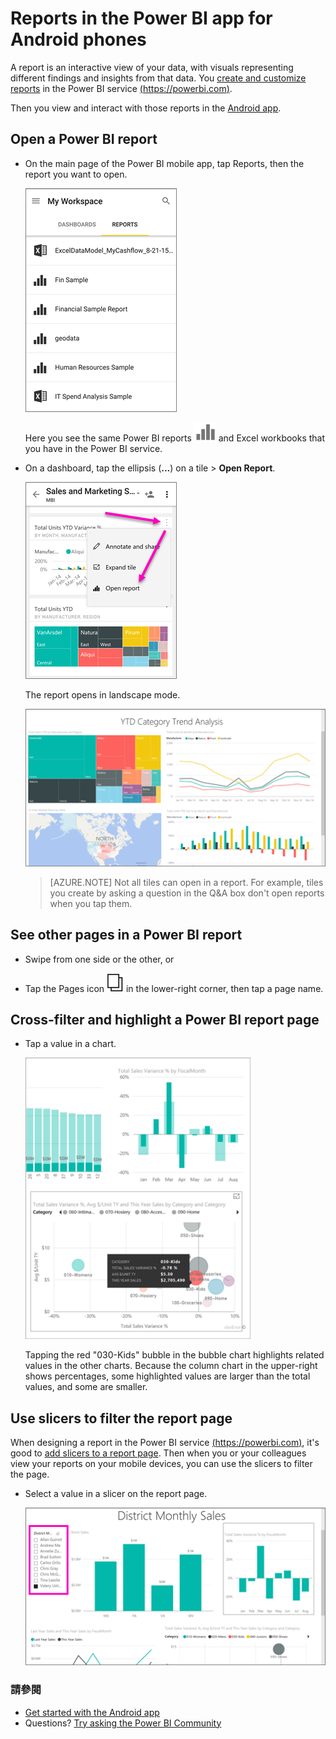 <properties 
   pageTitle="Reports in the Android app"
   description="Learn about viewing reports in the Power BI mobile app for Android phones. You create reports in the Power BI service, then interact with them in the mobile apps."
   services="powerbi" 
   documentationCenter="" 
   authors="maggiesMSFT" 
   manager="erikre" 
   backup=""
   editor=""
   tags=""
   qualityFocus="no"
   qualityDate=""/>
 
<tags
   ms.service="powerbi"
   ms.devlang="NA"
   ms.topic="article"
   ms.tgt_pltfrm="NA"
   ms.workload="powerbi"
   ms.date="10/14/2016"
   ms.author="maggies"/>

# <a name="reports-in-the-power-bi-app-for-android-phones"></a>Reports in the Power BI app for Android phones

A report is an interactive view of your data, with visuals representing different findings and insights from that data. You <bpt id="p1">[</bpt>create and customize reports<ept id="p1">](powerbi-service-create-a-new-report.md)</ept> in the Power BI service <bpt id="p2">[</bpt>(https://powerbi.com)<ept id="p2">](https://powerbi.com)</ept>.

Then you view and interact with those reports in the <bpt id="p1">[</bpt>Android app<ept id="p1">](powerbi-mobile-android-app-get-started.md)</ept>.

## <a name="open-a-power-bi-report"></a>Open a Power BI report

- On the main page of the Power BI mobile app, tap Reports, then the report you want to open. 

     ![](media/powerbi-mobile-reports-in-the-android-app/power-bi-android-report-home.png)

    Here you see the same Power BI reports <ph id="ph1">![](media/powerbi-mobile-reports-in-the-android-app/pbi_and_openrpticon.png)</ph> and Excel workbooks that you have in the Power BI service.

- On a dashboard, tap the ellipsis (<bpt id="p1">**</bpt>...<ept id="p1">**</ept>) on a tile &gt; <bpt id="p2">**</bpt>Open Report<ept id="p2">**</ept>.

    ![](media/powerbi-mobile-reports-in-the-android-app/power-bi-android-open-report-tile.png)

    The report opens in landscape mode.

    ![](media/powerbi-mobile-reports-in-the-android-app/power-bi-android-report.png)

     > [AZURE.NOTE]  Not all tiles can open in a report. For example, tiles you create by asking a question in the Q&amp;A box don't open reports when you tap them. 

## <a name="see-other-pages-in-a-power-bi-report"></a>See other pages in a Power BI report

-   Swipe from one side or the other, or 

-   Tap the Pages icon <ph id="ph1">![](media/powerbi-mobile-reports-in-the-android-app/power-bi-android-pages-icon.png)</ph> in the lower-right corner, then tap a page name. 

## <a name="cross-filter-and-highlight-a-power-bi-report-page"></a>Cross-filter and highlight a Power BI report page

-   Tap a value in a chart.

    ![](media/powerbi-mobile-reports-in-the-android-app/PBI_Win10Uni_XFltrRptSm.png)

    Tapping the red "030-Kids" bubble in the bubble chart highlights related values in the other charts. Because the column chart in the upper-right shows percentages, some highlighted values are larger than the total values, and some are smaller. 

## <a name="use-slicers-to-filter-the-report-page"></a>Use slicers to filter the report page

When designing a report in the Power BI service <bpt id="p1">[</bpt>(https://powerbi.com)<ept id="p1">](https://powerbi.com)</ept>, it's good to <bpt id="p2">[</bpt>add slicers to a report page<ept id="p2">](powerbi-service-tutorial-slicers.md)</ept>. Then when you or your colleagues view your reports on your mobile devices, you can use the slicers to filter the page.

-   Select a value in a slicer on the report page.

    ![](media/powerbi-mobile-reports-in-the-android-app/power-bi-android-report-slicer.png)


### <a name="see-also"></a>請參閱

- <bpt id="p1">[</bpt>Get started with the Android app<ept id="p1">](powerbi-mobile-android-app-get-started.md)</ept>
- Questions? <bpt id="p1">[</bpt>Try asking the Power BI Community<ept id="p1">](http://community.powerbi.com/)</ept>
